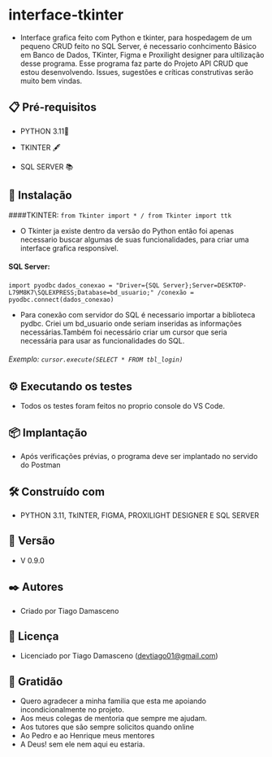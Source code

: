 # interface-tkinter

* Interface grafica feito com Python e tkinter, para hospedagem de um pequeno CRUD feito no SQL Server, é necessario conhcimento Básico em Banco de Dados, TKinter, Figma e Proxilight designer para ultilização desse programa. Esse programa faz parte do Projeto API CRUD que estou desenvolvendo. Issues, sugestões e críticas construtivas serão muito bem vindas.

## 📋 Pré-requisitos

* PYTHON 3.11🐍

* TKINTER 🖋

* SQL SERVER 📚

## 🔧 Instalação

####TKINTER:
```from Tkinter import * / from Tkinter import ttk```
   
  * O Tkinter ja existe dentro da versão do Python então foi apenas necessario buscar algumas de suas funcionalidades, para criar uma interface grafica responsivel.

#### SQL Server:

```import pyodbc```
```dados_conexao = "Driver={SQL Server};Server=DESKTOP-L79M8K7\SQLEXPRESS;Database=bd_usuario;" /conexão = pyodbc.connect(dados_conexao)```
  * Para conexão com servidor do SQL é necessario importar a biblioteca pydbc. Criei um  bd_usuario onde seriam inseridas as informações necessárias.Também foi necessário criar um cursor que seria necessária para usar as funcionalidades do SQL.
  
###### Exemplo: ```cursor.execute(SELECT * FROM tbl_login)```

## ⚙️ Executando os testes

  * Todos os testes foram feitos no proprio console do VS Code.	

## 📦 Implantação

  * Após verificações prévias, o programa deve ser implantado no servido do Postman 

## 🛠️ Construído com

* PYTHON 3.11, TkINTER, FIGMA, PROXILIGHT DESIGNER E SQL SERVER 

## 📌 Versão

* V 0.9.0

## ✒️ Autores

 * Criado por Tiago Damasceno
  
## 📄 Licença

 * Licenciado por Tiago Damasceno (devtiago01@gmail.com)

## 🎁 Gratidão

* Quero agradecer a minha familia que esta me apoiando incondicionalmente no projeto.
* Aos meus colegas de mentoria que sempre me ajudam.
* Aos tutores que são sempre solicitos quando online
* Ao Pedro e ao Henrique meus mentores
* A Deus! sem ele nem aqui eu estaria.
